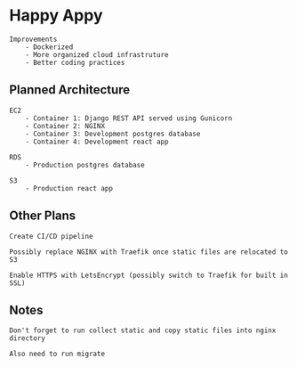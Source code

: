 # Happy Appy

    Improvements
        - Dockerized
        - More organized cloud infrastruture
        - Better coding practices

## Planned Architecture

    EC2
        - Container 1: Django REST API served using Gunicorn
        - Container 2: NGINX
        - Container 3: Development postgres database
        - Container 4: Development react app

    RDS
        - Production postgres database

    S3
        - Production react app

## Other Plans

    Create CI/CD pipeline

    Possibly replace NGINX with Traefik once static files are relocated to S3

    Enable HTTPS with LetsEncrypt (possibly switch to Traefik for built in SSL)

## Notes

    Don't forget to run collect static and copy static files into nginx directory

    Also need to run migrate
